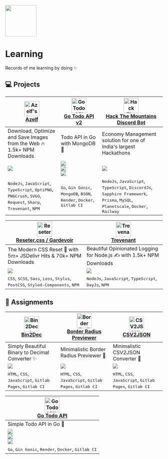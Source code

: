 <div>
  <img src="https://github.com/xkrishguptaa.png" height="100px" width="100px" />
  <br />
  <h1>Learning</h1>
  <p>Records of me learning by doing ✨</p>
</div>

## 💻 Projects


<table>
  <thead>
    <th>
      <a href="https://github.com/xkrishguptaa/azelf">
        <img src="https://github.com/xkrishguptaa/azelf/raw/main/.github/assets/azelf.png" height="48px" width="48px" alt="Azelf's logo" />
        <br />
        <b>Azelf</b>
      </a>
    </th>
    <th>
      <a href="https://gitlab.com/xkrishguptaa/go-todo-api">
        <img src="https://gitlab.com/xkrishguptaa/go-todo-api/-/raw/main/assets/logo.png" height="48px" width="48px" alt="Go Todo API v2's logo" />
        <br />
        <b>Go Todo API v2</b>
      </a>
    </th>
    <th>
      <a href="https://github.com/xkrishguptaa/bot-dc-htm">
        <img src="https://github.com/xkrishguptaa/bot-dc-htm/assets/135469703/8aa8bd79-cfaf-4f9e-b47a-62a5bd152e0c" height="48px" width="48px" alt="Hack The Mountains Discord Bot's logo" />
        <br />
        <b>Hack The Mountains Discord Bot</b>
      </a>
    </th>
  </thead>
  <tbody>
    <tr>
      <td>
        Download, Optimize and Save Images from the Web 🔥 1.5k+ NPM Downloads
      </td>
      <td>
        Todo API in Go with MongoDB 🚀
      </td>
      <td>
        Economy Management solution for one of India&#x27;s largest Hackathons
      </td>
    </tr>
    <tr>
      <td>
          <a href="https://github.com/xkrishguptaa/azelf?tab&#x3D;readme-ov-file#-installation" title="Install In Your Project Azelf">
            <img src="https://img.shields.io/badge/Install%20In%20Your%20Project-2965F1?style=for-the-badge&labelColor=2965F1&logoColor=ffffff&logo=github" />
          </a>
      </td>
      <td>
          <a href="https://go-todo-api-sa9e.onrender.com" title="View Deployed Go Todo API v2">
            <img src="https://img.shields.io/badge/View%20Deployed-2965F1?style=for-the-badge&labelColor=2965F1&logoColor=ffffff&logo=render" />
          </a>
            <br />
          <a href="https://hub.docker.com/r/xkrishguptaa/go-todo-api" title="DockerHub Image Go Todo API v2">
            <img src="https://img.shields.io/badge/DockerHub%20Image-eeeeee?style=for-the-badge&labelColor=eeeeee&logo=docker" />
          </a>
            <br />
          <a href="https://go.postman.co/collections/30796221-e1bec2da-b843-4502-8057-c2a3cb46327c" title="Postman Documentation Go Todo API v2">
            <img src="https://img.shields.io/badge/Postman%20Documentation-eeeeee?style=for-the-badge&labelColor=eeeeee&logo=postman" />
          </a>
      </td>
      <td>
          <a href="https://bit.ly/HackTheMountains" title="HTM Discord Server Hack The Mountains Discord Bot">
            <img src="https://img.shields.io/badge/HTM%20Discord%20Server-2965F1?style=for-the-badge&labelColor=2965F1&logoColor=ffffff&logo=discord" />
          </a>
      </td>
    </tr>
    <tr>
      <td>
          <kbd>NodeJs</kbd>, 
          <kbd>JavaScript</kbd>, 
          <kbd>TypeScript</kbd>, 
          <kbd>OptiPNG</kbd>, 
          <kbd>PNGCrush</kbd>, 
          <kbd>SVGO</kbd>, 
          <kbd>Request</kbd>, 
          <kbd>Sharp</kbd>, 
          <kbd>Trevenant</kbd>, 
          <kbd>NPM</kbd>
      </td>
      <td>
          <kbd>Go</kbd>, 
          <kbd>Gin Gonic</kbd>, 
          <kbd>MongoDB</kbd>, 
          <kbd>BSON</kbd>, 
          <kbd>Render</kbd>, 
          <kbd>Docker</kbd>, 
          <kbd>Gitlab CI</kbd>
      </td>
      <td>
          <kbd>NodeJs</kbd>, 
          <kbd>JavaScript</kbd>, 
          <kbd>TypeScript</kbd>, 
          <kbd>DiscordJs</kbd>, 
          <kbd>Sapphire Framework</kbd>, 
          <kbd>Prisma</kbd>, 
          <kbd>MySQL</kbd>, 
          <kbd>Planetscale</kbd>, 
          <kbd>Docker</kbd>, 
          <kbd>Railway</kbd>
      </td>
    </tr>
  </tbody>
</table>


<table>
  <thead>
    <th>
      <a href="https://github.com/xkrishguptaa/gardevoir">
        <img src="https://github.com/xkrishguptaa/gardevoir/raw/main/.github/assets/gardevoir.png" height="48px" width="48px" alt="Reseter.css / Gardevoir's logo" />
        <br />
        <b>Reseter.css / Gardevoir</b>
      </a>
    </th>
    <th>
      <a href="https://github.com/xkrishguptaa/trevenant">
        <img src="https://github.com/xkrishguptaa/trevenant/raw/main/.github/assets/trevenant.png" height="48px" width="48px" alt="Trevenant's logo" />
        <br />
        <b>Trevenant</b>
      </a>
    </th>
  </thead>
  <tbody>
    <tr>
      <td>
        The Modern CSS Reset 🚀 with 5m+ JSDelivr Hits &amp; 70k+ NPM Downloads
      </td>
      <td>
        Beautiful Opinionated Logging for Node.js ✍️ with 1.5k+ NPM Downloads
      </td>
    </tr>
    <tr>
      <td>
          <a href="https://github.com/xkrishguptaa/gardevoir/tree/main?tab&#x3D;readme-ov-file#-installation" title="Install On Your Website Reseter.css / Gardevoir">
            <img src="https://img.shields.io/badge/Install%20On%20Your%20Website-2965F1?style=for-the-badge&labelColor=2965F1&logoColor=ffffff&logo=github" />
          </a>
      </td>
      <td>
          <a href="https://github.com/xkrishguptaa/trevenant?tab&#x3D;readme-ov-file#-installation" title="Install In Your Project Trevenant">
            <img src="https://img.shields.io/badge/Install%20In%20Your%20Project-2965F1?style=for-the-badge&labelColor=2965F1&logoColor=ffffff&logo=github" />
          </a>
      </td>
    </tr>
    <tr>
      <td>
          <kbd>CSS</kbd>, 
          <kbd>SCSS</kbd>, 
          <kbd>Sass</kbd>, 
          <kbd>Less</kbd>, 
          <kbd>Stylus</kbd>, 
          <kbd>PostCSS</kbd>, 
          <kbd>Styled-Components</kbd>, 
          <kbd>NPM</kbd>
      </td>
      <td>
          <kbd>NodeJs</kbd>, 
          <kbd>JavaScript</kbd>, 
          <kbd>TypeScript</kbd>, 
          <kbd>DayJs</kbd>, 
          <kbd>NPM</kbd>
      </td>
    </tr>
  </tbody>
</table>


## 🔖 Assignments


<table>
  <thead>
    <th>
      <a href="https://gitlab.com/xkrishguptaa/bin2dec">
        <img src="https://gitlab.com/xkrishguptaa/bin2dec/-/raw/main/assets/logo.png" height="48px" width="48px" alt="Bin2Dec's logo" />
        <br />
        <b>Bin2Dec</b>
      </a>
    </th>
    <th>
      <a href="https://gitlab.com/xkrishguptaa/border-radius-previewer">
        <img src="https://gitlab.com/xkrishguptaa/border-radius-previewer/-/raw/main/assets/logo.png" height="48px" width="48px" alt="Border Radius Previewer's logo" />
        <br />
        <b>Border Radius Previewer</b>
      </a>
    </th>
    <th>
      <a href="https://gitlab.com/xkrishguptaa/csv2json">
        <img src="https://gitlab.com/xkrishguptaa/csv2json/-/raw/main/assets/logo.png" height="48px" width="48px" alt="CSV2JSON's logo" />
        <br />
        <b>CSV2JSON</b>
      </a>
    </th>
  </thead>
  <tbody>
    <tr>
      <td>
        Simply Beautiful Binary to Decimal Converter ✨
      </td>
      <td>
        Minimalistic Border Radius Previewer 💄
      </td>
      <td>
        Minimalistic CSV2JSON Converter 🎨
      </td>
    </tr>
    <tr>
      <td>
          <a href="https://xkrishguptaa.gitlab.io/bin2dec" title="View Deployed Bin2Dec">
            <img src="https://img.shields.io/badge/View%20Deployed-2965F1?style=for-the-badge&labelColor=2965F1&logoColor=ffffff&logo=googlechrome" />
          </a>
      </td>
      <td>
          <a href="https://xkrishguptaa.gitlab.io/border-radius-previewer" title="View Deployed Border Radius Previewer">
            <img src="https://img.shields.io/badge/View%20Deployed-2965F1?style=for-the-badge&labelColor=2965F1&logoColor=ffffff&logo=googlechrome" />
          </a>
      </td>
      <td>
          <a href="https://xkrishguptaa.gitlab.io/csv2json" title="View Deployed CSV2JSON">
            <img src="https://img.shields.io/badge/View%20Deployed-2965F1?style=for-the-badge&labelColor=2965F1&logoColor=ffffff&logo=googlechrome" />
          </a>
      </td>
    </tr>
    <tr>
      <td>
          <kbd>HTML</kbd>, 
          <kbd>CSS</kbd>, 
          <kbd>JavaScript</kbd>, 
          <kbd>Gitlab Pages</kbd>, 
          <kbd>Gitlab CI</kbd>
      </td>
      <td>
          <kbd>HTML</kbd>, 
          <kbd>CSS</kbd>, 
          <kbd>JavaScript</kbd>, 
          <kbd>Gitlab Pages</kbd>, 
          <kbd>Gitlab CI</kbd>
      </td>
      <td>
          <kbd>HTML</kbd>, 
          <kbd>CSS</kbd>, 
          <kbd>JavaScript</kbd>, 
          <kbd>Gitlab Pages</kbd>, 
          <kbd>Gitlab CI</kbd>
      </td>
    </tr>
  </tbody>
</table>


<table>
  <thead>
    <th>
      <a href="https://gitlab.com/xkrishguptaa/go-todo-api/-/releases/v1.0.0">
        <img src="https://gitlab.com/xkrishguptaa/go-todo-api/-/raw/main/assets/logo.png" height="48px" width="48px" alt="Go Todo API's logo" />
        <br />
        <b>Go Todo API</b>
      </a>
    </th>
  </thead>
  <tbody>
    <tr>
      <td>
        Simple Todo API in Go 🚀
      </td>
    </tr>
    <tr>
      <td>
          <a href="https://go-todo-api-sa9e.onrender.com" title="View Deployed Go Todo API">
            <img src="https://img.shields.io/badge/View%20Deployed-2965F1?style=for-the-badge&labelColor=2965F1&logoColor=ffffff&logo=render" />
          </a>
            <br />
          <a href="https://hub.docker.com/layers/xkrishguptaa/go-todo-api/e6679481a6ec931de9615fb1d5055694a2bae894/images/sha256-ca56aa7d23916a342460fd3bd59e181b79c6935ed775a0f17aacc3bef6da738f?context&#x3D;repo" title="DockerHub Image Go Todo API">
            <img src="https://img.shields.io/badge/DockerHub%20Image-eeeeee?style=for-the-badge&labelColor=eeeeee&logo=docker" />
          </a>
            <br />
          <a href="https://go.postman.co/collections/30796221-cdf39375-8b13-4130-95c1-d0db3687e53e" title="Postman Documentation Go Todo API">
            <img src="https://img.shields.io/badge/Postman%20Documentation-eeeeee?style=for-the-badge&labelColor=eeeeee&logo=postman" />
          </a>
      </td>
    </tr>
    <tr>
      <td>
          <kbd>Go</kbd>, 
          <kbd>Gin Gonic</kbd>, 
          <kbd>Render</kbd>, 
          <kbd>Docker</kbd>, 
          <kbd>Gitlab CI</kbd>
      </td>
    </tr>
  </tbody>
</table>

